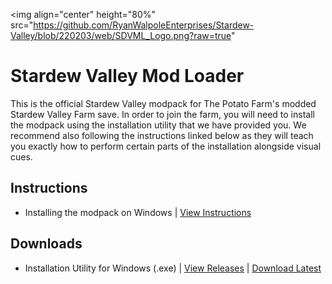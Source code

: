 <img 
  align="center"
  height="80%"
  src="https://github.com/RyanWalpoleEnterprises/Stardew-Valley/blob/220203/web/SDVML_Logo.png?raw=true"
>

# Stardew Valley Mod Loader
This is the official Stardew Valley modpack for The Potato Farm's modded Stardew Valley Farm save. In order to join the farm, you will need to install the modpack using the installation utility that we have provided you. We recommend also following the instructions linked below as they will teach you exactly how to perform certain parts of the installation alongside visual cues.

## Instructions
- Installing the modpack on Windows           |     [View Instructions](https://youtu.be/ymkOxp0Lk7c)

## Downloads
- Installation Utility for Windows (.exe)     |     [View Releases](https://github.com/RyanWalpoleEnterprises/Stardew-Valley/releases) | [Download Latest](https://github.com/RyanWalpoleEnterprises/Stardew-Valley/releases/download/v220201/stardewmodded220201.exe)
